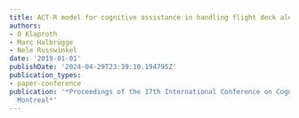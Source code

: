 ```yaml
---
title: ACT-R model for cognitive assistance in handling flight deck alerts
authors:
- O Klaproth
- Marc Halbrügge
- Nele Russwinkel
date: '2019-01-01'
publishDate: '2024-04-29T23:39:10.194795Z'
publication_types:
- paper-conference
publication: '*Proceedings of the 17th International Conference on Cognitive Modeling,
  Montreal*'
---
```

